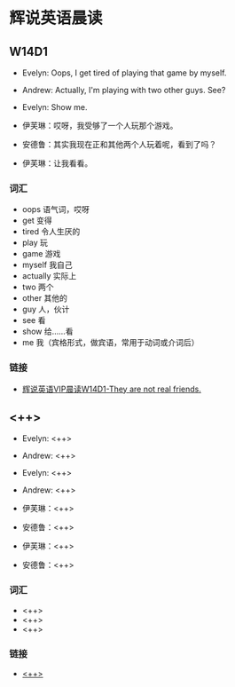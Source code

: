 # 辉说英语晨读

## W14D1

- Evelyn: Oops, I get tired of playing that game by myself.
- Andrew: Actually, I'm playing with two other guys. See?
- Evelyn: Show me.

- 伊芙琳：哎呀，我受够了一个人玩那个游戏。
- 安德鲁：其实我现在正和其他两个人玩着呢，看到了吗？
- 伊芙琳：让我看看。

### 词汇

- oops 语气词，哎呀
- get 变得
- tired 令人生厌的
- play 玩
- game 游戏
- myself 我自己
- actually 实际上
- two 两个
- other 其他的
- guy 人，伙计
- see 看
- show 给……看
- me 我（宾格形式，做宾语，常用于动词或介词后）

### 链接

- [辉说英语VIP晨读W14D1-They are not real friends.](https://mp.weixin.qq.com/s/1yso01vjbjr2M7128egRiw)

## <++>

- Evelyn: <++>
- Andrew: <++>
- Evelyn: <++>
- Andrew: <++>

- 伊芙琳：<++>
- 安德鲁：<++>
- 伊芙琳：<++>
- 安德鲁：<++>

### 词汇

- <++>
- <++>
- <++>

### 链接

- [<++>](<++>)
